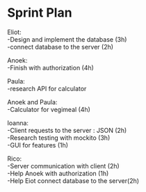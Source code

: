 # Sprint Plan 

Eliot:  
-Design and implement the database (3h)    
-connect database to the server (2h)    

Anoek:    
-Finish with authorization (4h)  

Paula:    
-research API for calculator  

Anoek and Paula:    
-Calculator for vegimeal (4h)  

Ioanna:   
-Client requests to the server : JSON (2h)  
-Research testing with mockito (3h)  
-GUI for features (1h)  

Rico:    
-Server communication with client (2h)  
-Help Anoek with authorization (1h)  
-Help Eiot connect database to the server(2h)  

